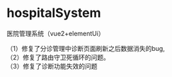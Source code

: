 # hospitalSystem
医院管理系统（vue2+elementUi）

  （1）修复了分诊管理中诊断页面刷新之后数据消失的bug,   
  （2）修复了路由守卫死循环的问题。  
  （3）修复了诊断功能失效的问题
